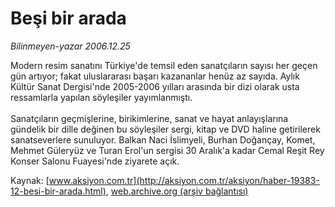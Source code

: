 # Beşi bir arada

*Bilinmeyen-yazar 2006.12.25*

<font class="agenda2NewsSpot">
 Modern resim sanatını Türkiye'de temsil eden sanatçıların sayısı her geçen gün artıyor; fakat uluslararası başarı kazananlar henüz az sayıda.
</font>
<font class="newsDetail">
 Aylık Kültür Sanat Dergisi'nde 2005-2006 yılları arasında bir dizi olarak usta ressamlarla yapılan söyleşiler yayımlanmıştı.
 <br/>
 <br/>
 Sanatçıların geçmişlerine, birikimlerine, sanat ve hayat anlayışlarına gündelik bir dille değinen bu söyleşiler sergi, kitap ve DVD haline getirilerek sanatseverlere sunuluyor. Balkan Naci İslimyeli, Burhan Doğançay, Komet, Mehmet Güleryüz ve Turan Erol'un sergisi 30 Aralık'a kadar Cemal Reşit Rey Konser Salonu Fuayesi'nde ziyarete açık.
</font>

Kaynak: [www.aksiyon.com.tr](http://aksiyon.com.tr/aksiyon/haber-19383-12-besi-bir-arada.html), [web.archive.org (arşiv bağlantısı)](http://web.archive.org/web/20101210203558/http://aksiyon.com.tr/aksiyon/haber-19383-12-besi-bir-arada.html)
